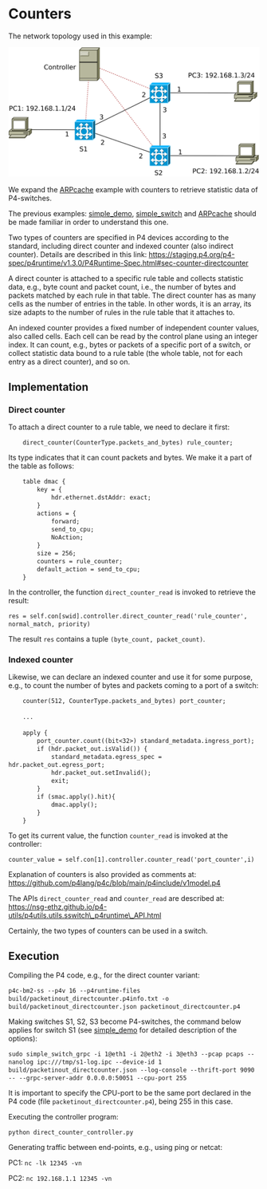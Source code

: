 # Counters

The network topology used in this example:

![network topology](topo.svg)

We expand the [ARPcache](../ARPcache) example with counters to retrieve statistic data of P4-switches.

The previous examples: [simple\_demo](../simple_demo), [simple\_switch](../simple_switch) and [ARPcache](../ARPcache) should be made familiar in order to understand this one.

Two types of counters are specified in P4 devices according to the standard, including direct counter and indexed counter (also indirect counter). Details are described in this link: https://staging.p4.org/p4-spec/p4runtime/v1.3.0/P4Runtime-Spec.html#sec-counter-directcounter

A direct counter is attached to a specific rule table and collects statistic data, e.g., byte count and packet count, i.e., the number of bytes and packets matched by each rule in that table. The direct counter has as many cells as the number of entries in the table. In other words, it is an array, its size adapts to the number of rules in the rule table that it attaches to.

An indexed counter provides a fixed number of independent counter values, also called cells. Each cell can be read by the control plane using an integer index. It can count, e.g., bytes or packets of a specific port of a switch, or collect statistic data bound to a rule table (the whole table, not for each entry as a direct counter), and so on.

## Implementation

### Direct counter

To attach a direct counter to a rule table, we need to declare it first:
```
    direct_counter(CounterType.packets_and_bytes) rule_counter;
```
Its type indicates that it can count packets and bytes. We make it a part of the table as follows:
```
    table dmac {
        key = {
            hdr.ethernet.dstAddr: exact;
        }
        actions = {
            forward;
            send_to_cpu;
            NoAction;
        }
        size = 256;
        counters = rule_counter;
        default_action = send_to_cpu;
    }
```

In the controller, the function `direct_counter_read` is invoked to retrieve the result:
```
res = self.con[swid].controller.direct_counter_read('rule_counter', normal_match, priority)
```
The result `res` contains a tuple `(byte_count, packet_count)`.

### Indexed counter

Likewise, we can declare an indexed counter and use it for some purpose, e.g., to count the number of bytes and packets coming to a port of a switch:
```
    counter(512, CounterType.packets_and_bytes) port_counter;

    ...

    apply {
        port_counter.count((bit<32>) standard_metadata.ingress_port);
        if (hdr.packet_out.isValid()) {
            standard_metadata.egress_spec = hdr.packet_out.egress_port;
            hdr.packet_out.setInvalid();
            exit;
        }
        if (smac.apply().hit){
            dmac.apply();
        }
    }
```

To get its current value, the function `counter_read` is invoked at the controller:
```
counter_value = self.con[1].controller.counter_read('port_counter',i)
```

Explanation of counters is also provided as comments at:
https://github.com/p4lang/p4c/blob/main/p4include/v1model.p4

The APIs `direct_counter_read` and `counter_read` are described at: https://nsg-ethz.github.io/p4-utils/p4utils.utils.sswitch\_p4runtime\_API.html

Certainly, the two types of counters can be used in a switch.

## Execution

Compiling the P4 code, e.g., for the direct counter variant:
```
p4c-bm2-ss --p4v 16 --p4runtime-files build/packetinout_directcounter.p4info.txt -o build/packetinout_directcounter.json packetinout_directcounter.p4
```

Making switches S1, S2, S3 become P4-switches, the command below applies for switch S1 (see [simple\_demo](../simple_demo) for detailed description of the options): 
```
sudo simple_switch_grpc -i 1@eth1 -i 2@eth2 -i 3@eth3 --pcap pcaps --nanolog ipc:///tmp/s1-log.ipc --device-id 1 build/packetinout_directcounter.json --log-console --thrift-port 9090 -- --grpc-server-addr 0.0.0.0:50051 --cpu-port 255
```
It is important to specify the CPU-port to be the same port declared in the P4 code (file `packetinout_directcounter.p4`), being 255 in this case.

Executing the controller program:
```
python direct_counter_controller.py
```

Generating traffic between end-points, e.g., using ping or netcat:

PC1: `nc -lk 12345 -vn`

PC2: `nc 192.168.1.1 12345 -vn`
